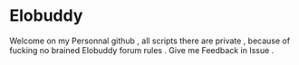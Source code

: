 # Elobuddy

Welcome on my Personnal github , all scripts there are private , because of fucking no brained Elobuddy forum rules . Give me Feedback in Issue .
